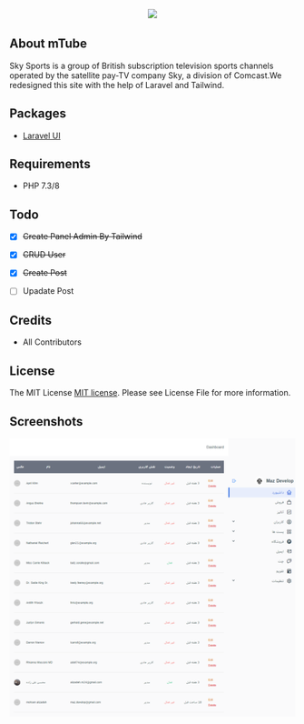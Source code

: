 <p align="center">
<img src="sky-sports.png" width="400">
</p>

## About mTube
Sky Sports is a group of British subscription television sports channels operated by the satellite pay-TV company Sky, a division of Comcast.We redesigned this site with the help of Laravel and Tailwind.

## Packages
- [Laravel UI](https://github.com/laravel/ui)

## Requirements
- PHP 7.3/8



## Todo
- [x] ~~Create Panel Admin By Tailwind~~
- [x] ~~CRUD User~~
- [x] ~~Create Post~~
- [ ] Upadate Post


## Credits
- All Contributors

## License
The MIT License [MIT license](https://opensource.org/licenses/MIT). Please see License File for more information.

## Screenshots
![screenshot 1](art/admin-panel.png)
